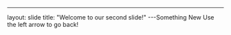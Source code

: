 ---
layout: slide
title: "Welcome to our second slide!"
---Something New
Use the left arrow to go back!
